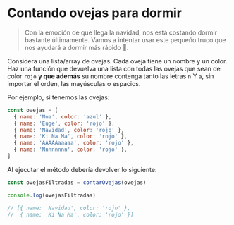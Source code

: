 # Contando ovejas para dormir

> Con la emoción de que llega la navidad, nos está costando dormir bastante últimamente. Vamos a intentar usar este pequeño truco que nos ayudará a dormir más rápido 🐑.

Considera una lista/array de ovejas. Cada oveja tiene un nombre y un color. Haz una función que devuelva una lista con todas las ovejas que sean de color `rojo` **y que además** su nombre contenga tanto las letras `n` Y `a`, sin importar el orden, las mayúsculas o espacios.

Por ejemplo, si tenemos las ovejas:

```javascript
const ovejas = [
  { name: 'Noa', color: 'azul' },
  { name: 'Euge', color: 'rojo' },
  { name: 'Navidad', color: 'rojo' },
  { name: 'Ki Na Ma', color: 'rojo' },
  { name: 'AAAAAaaaaa', color: 'rojo' },
  { name: 'Nnnnnnnn', color: 'rojo' },
]
```

Al ejecutar el método debería devolver lo siguiente:

```javascript
const ovejasFiltradas = contarOvejas(ovejas)

console.log(ovejasFiltradas)

// [{ name: 'Navidad', color: 'rojo' },
//  { name: 'Ki Na Ma', color: 'rojo' }]
```
